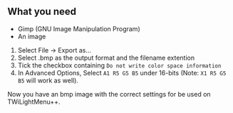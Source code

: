 ## What you need
- Gimp (GNU Image Manipulation Program)
- An image

1. Select File -> Export as...
2. Select .bmp as the output format and the filename extention
3. Tick the checkbox containing `Do not write color space information`
4. In Advanced Options, Select `A1 R5 G5 B5` under 16-bits (Note: `X1 R5 G5 B5` will work as well).

Now you have an bmp image with the correct settings for be used on TWiLightMenu++.